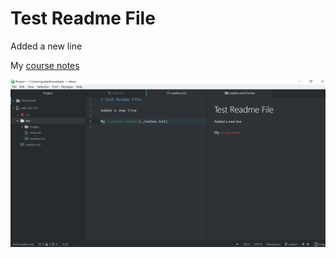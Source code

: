 # Test Readme File

Added a new line

My [course notes](./notes.txt)

![Image of My Atom Editor](./images/Screenshot.png)
